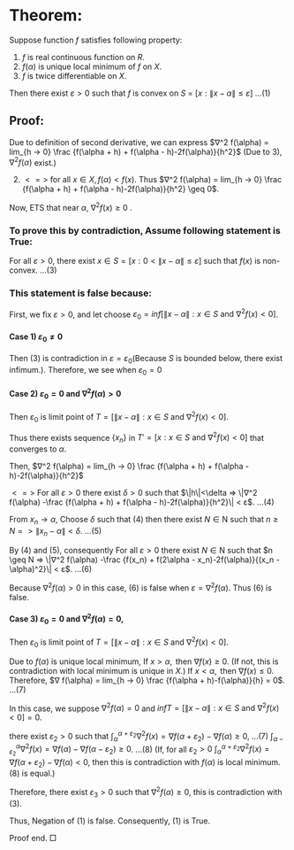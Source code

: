 # Theorem: 
Suppose function $f$ satisfies following property:
1) $f$ is real continuous function on $R$.
2) $f(\alpha)$ is unique local minimum of $f$ on $X$. 
3) $f$ is twice differentiable on $X$.

Then there exist $ε>0$ such that $f$ is convex on $S$ = $[x:\| x - \alpha \| \leq ε]$ ...(1)

## Proof: 

Due to definition of second derivative, we can express
$∇^2 f(\alpha) = lim_{h → 0} \frac {f(\alpha + h) + f(\alpha - h)-2f(\alpha)}{h^2}$ (Due to 3), $∇^2 f(\alpha)$ exist.)

2) $<=>$ for all $x \in X, f(\alpha) < f(x)$. Thus
$∇^2 f(\alpha) = lim_{h → 0} \frac {f(\alpha + h) + f(\alpha - h)-2f(\alpha)}{h^2} \geq 0$.

Now, ETS that near $\alpha$, $∇^2 f(x) \geq 0$ .

### To prove this by contradiction, Assume following statement is True:

For all $ε>0$, there exist $x \in S = [x: 0< \| x - \alpha \| \leq ε] \text{ such that } f(x)$ is non-convex. ...(3)

### This statement is false because:

First, we fix $ε>0$, and let choose $ε_0 = inf[\|x-\alpha\| : x \in S \text{ and } ∇^2f(x)<0]$.

#### Case 1) $ε_0 ≠ 0$
Then (3) is contradiction in $ε = ε_0$(Because $S$ is bounded below, there exist infimum.).
Therefore, we see when $ε_0 = 0$
#### Case 2) $ε_0 = 0$ and $∇^2 f(\alpha) > 0$
Then $ε_0$ is limit point of $T = [\|x-\alpha\| : x \in S \text{ and } ∇^2f(x)<0]$.

Thus there exists sequence $\{x_n\}$ in $T' = [x : x \in S \text{ and } ∇^2f(x)<0]$ that converges to $\alpha$.

Then,
$∇^2 f(\alpha) = lim_{h → 0} \frac {f(\alpha + h) + f(\alpha - h)-2f(\alpha)}{h^2}$

$<=>$ For all $ε>0$ there exist $\delta>0$ such that
$\|h\|<\delta => \|∇^2 f(\alpha) -\frac {f(\alpha + h) + f(\alpha - h)-2f(\alpha)}{h^2}\| < ε$. ...(4)

From $x_n \to \alpha$,
Choose $\delta$ such that (4) then
there exist $N \in \text{N}$ such that $n \geq N => \|x_n - \alpha \| < \delta$. ...(5)

By (4) and (5), consequently
For all $ε>0$ there exist $N \in \text{N}$ such that
$n \geq N => \|∇^2 f(\alpha) -\frac {f(x_n) + f(2\alpha - x_n)-2f(\alpha)}{(x_n - \alpha)^2}\| < ε$. ...(6)

Because $∇^2 f(\alpha) >0$ in this case, (6) is false when $ε = ∇^2 f(\alpha)$. Thus (6) is false.

#### Case 3) $ε_0 = 0$ and $∇^2 f(\alpha) = 0$, 
Then $ε_0$ is limit point of $T = [\|x-\alpha\| : x \in S \text{ and } ∇^2f(x)<0]$.

Due to $f(\alpha$) is unique local minimum,
If $x>\alpha, \text{ then } ∇f(x) \geq 0$. (If not, this is contradiction with local minimum is unique in $X$.)
If $x<\alpha, \text{ then } ∇f(x) \leq 0$.
Therefore, $∇ f(\alpha) = lim_{h → 0} \frac {f(\alpha + h)-f(\alpha)}{h} = 0$. ...(7)

In this case, we suppose $∇^2 f(\alpha) = 0$ and $inf T = [\|x-\alpha\| : x \in S \text{ and } ∇^2f(x)<0] =0$.




there exist $ε_2>0$ such that 
$\int_\alpha^{\alpha + ε_2} ∇^2 f(x) = ∇f(\alpha+ε_2)-∇f(\alpha) \geq 0,$ ...(7)
$\int_{\alpha - ε_2}^{\alpha} ∇^2 f(x) = ∇f(\alpha)-∇f(\alpha-ε_2) \geq 0$. ...(8)
(If, for all $ε_2>0$ $\int_\alpha^{\alpha + ε_2} ∇^2 f(x) = ∇f(\alpha+ε_2)-∇f(\alpha) < 0$, then this is contradiction with $f(\alpha)$ is local minimum. (8) is equal.)

Therefore, there exist $ε_3>0$ such that $∇^2 f(\alpha) \geq 0$, this is contradiction with (3).

Thus, Negation of (1) is false. Consequently, (1) is True.

Proof end. □
